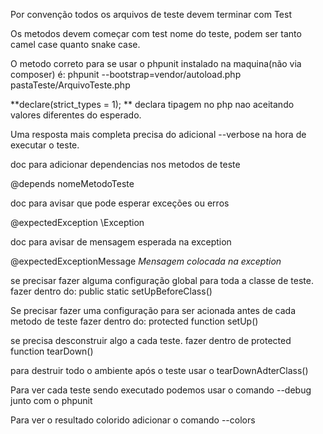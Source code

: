 Por convenção todos os arquivos de teste devem terminar com Test

Os metodos devem começar com test nome do teste,
podem ser tanto camel case quanto snake case.

O metodo correto para se usar o phpunit instalado na maquina(não via composer) é:
phpunit --bootstrap=vendor/autoload.php pastaTeste/ArquivoTeste.php


**declare(strict_types = 1); **
declara tipagem no php nao aceitando valores diferentes do esperado.

Uma resposta mais completa precisa do adicional --verbose na hora de executar o teste.

doc para adicionar dependencias nos metodos de teste

@depends nomeMetodoTeste


doc para avisar que pode esperar exceções ou erros

@expectedException \Exception 


doc para avisar de mensagem esperada na exception

@expectedExceptionMessage *Mensagem colocada na exception*


se precisar fazer alguma configuração global para toda a classe de teste. fazer dentro do:
public static setUpBeforeClass()

Se precisar fazer uma configuração para ser acionada antes de cada metodo de teste fazer dentro do:
protected function setUp()

se precisa desconstruir algo a cada teste. fazer dentro de
protected function tearDown()

para destruir todo o ambiente após o teste usar o tearDownAdterClass()

Para ver cada teste sendo executado podemos usar o comando --debug junto com o phpunit

Para ver o resultado colorido adicionar o comando --colors
